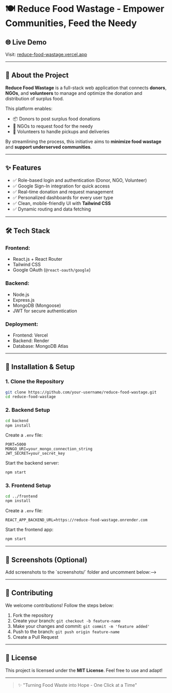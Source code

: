 # 🍽️ Reduce Food Wastage - Empower Communities, Feed the Needy

## 🌐 Live Demo
Visit: [reduce-food-wastage.vercel.app](https://reduce-food-wastage.vercel.app)

---

## 📌 About the Project

**Reduce Food Wastage** is a full-stack web application that connects **donors**, **NGOs**, and **volunteers** to manage and optimize the donation and distribution of surplus food. 

This platform enables:
- 📦 Donors to post surplus food donations
- 🏥 NGOs to request food for the needy
- 🚗 Volunteers to handle pickups and deliveries

By streamlining the process, this initiative aims to **minimize food wastage** and **support underserved communities**.

---

## ✨ Features

- ✅ Role-based login and authentication (Donor, NGO, Volunteer)
- ✅ Google Sign-In integration for quick access
- ✅ Real-time donation and request management
- ✅ Personalized dashboards for every user type
- ✅ Clean, mobile-friendly UI with **Tailwind CSS**
- ✅ Dynamic routing and data fetching

---

## 🛠️ Tech Stack

### Frontend:
- React.js + React Router
- Tailwind CSS
- Google OAuth (`@react-oauth/google`)

### Backend:
- Node.js
- Express.js
- MongoDB (Mongoose)
- JWT for secure authentication

### Deployment:
- Frontend: Vercel
- Backend: Render
- Database: MongoDB Atlas

---

## 🔧 Installation & Setup

### 1. Clone the Repository

```bash
git clone https://github.com/your-username/reduce-food-wastage.git
cd reduce-food-wastage
```

### 2. Backend Setup
```bash
cd backend
npm install
```
Create a `.env` file:
```env
PORT=5000
MONGO_URI=your_mongo_connection_string
JWT_SECRET=your_secret_key
```
Start the backend server:
```bash
npm start
```

### 3. Frontend Setup
```bash
cd ../frontend
npm install
```
Create a `.env` file:
```env
REACT_APP_BACKEND_URL=https://reduce-food-wastage.onrender.com
```
Start the frontend app:
```bash
npm start
```

---

## 📸 Screenshots (Optional)

<!--> Add screenshots to the `screenshots/` folder and uncomment below:-->

<!--
### 🔐 Login Page
![Login](./screenshots/login.png)

### 👤 Donor Dashboard
![Donor](./screenshots/donor-dashboard.png)

### 🏥 NGO Dashboard
![NGO](./screenshots/ngo-dashboard.png)

### 🚗 Volunteer Dashboard
![Volunteer](./screenshots/volunteer-dashboard.png)
-->

---

## 🙌 Contributing

We welcome contributions! Follow the steps below:

1. Fork the repository
2. Create your branch: `git checkout -b feature-name`
3. Make your changes and commit: `git commit -m 'feature added'`
4. Push to the branch: `git push origin feature-name`
5. Create a Pull Request

---

## 📄 License

This project is licensed under the **MIT License**. Feel free to use and adapt!

---

> ✨ "Turning Food Waste into Hope - One Click at a Time"
